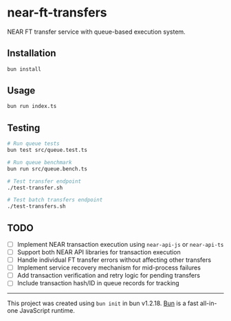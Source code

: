 # near-ft-transfers

NEAR FT transfer service with queue-based execution system.

## Installation

```bash
bun install
```

## Usage

```bash
bun run index.ts
```

## Testing

```bash
# Run queue tests
bun test src/queue.test.ts

# Run queue benchmark
bun run src/queue.bench.ts

# Test transfer endpoint
./test-transfer.sh

# Test batch transfers endpoint
./test-transfers.sh
```

## TODO

- [ ] Implement NEAR transaction execution using `near-api-js` or `near-api-ts`
- [ ] Support both NEAR API libraries for transaction execution
- [ ] Handle individual FT transfer errors without affecting other transfers
- [ ] Implement service recovery mechanism for mid-process failures
- [ ] Add transaction verification and retry logic for pending transfers
- [ ] Include transaction hash/ID in queue records for tracking

---

This project was created using `bun init` in bun v1.2.18. [Bun](https://bun.sh) is a fast all-in-one JavaScript runtime.
